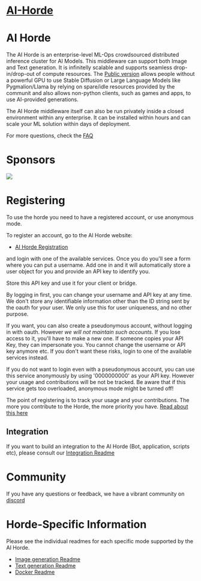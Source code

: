 # [AI-Horde](https://github.com/Haidra-Org/AI-Horde)

# AI Horde

The AI Horde is an enterprise-level ML-Ops crowdsourced distributed inference cluster for AI Models. This middleware can support both Image and Text generation. It is infinitelly scalable and supports seamless drop-in/drop-out of compute resources. 
The [Public version](https://aihorde.net) allows people without a powerful GPU to use Stable Diffusion or Large Language Models like Pygmalion/Llama by relying on spare/idle resources provided by the communit and also allows non-python clients, such as games and apps, to use AI-provided generations.

The AI Horde middleware itself can also be run privately inside a closed environment within any enterprise. It can be installed within hours and can scale your ML solution within days of deployment. 

For more questions, check the [FAQ](FAQ.md)

# Sponsors

[![](assets/logo_nlnet.svg)](https://nlnet.nl/project/AI-Horde/)

# Registering

To use the horde you need to have a registered account, or use anonymous mode.

To register an account, go to the AI Horde website:
   * [AI Horde Registration](https://aihorde.net/register)

and login with one of the available services. Once you do you'll see a form where you can put a username. Add one in and it will automatically store a user object for you and provide an API key to identify you.

Store this API key and use it for your client or bridge.

By logging in first, you can change your username and API key at any time.
We don't store any identifiable information other than the ID string sent by the oauth for your user. We only use this for user uniqueness, and no other purpose.

If you want, you can also create a pseudonymous account, without logging in with oauth. However *we will not maintain such accounts*. If you lose access to it, you'll have to make a new one. If someone copies your API Key, they can impersonate you. You cannot change the username or API key anymore etc. If you don't want these risks, login to one of the available services instead.

If you do not want to login even with a pseudonymous account, you can use this service anonymously by using '0000000000' as your API key. However your usage and contributions will be not be tracked. Be aware that if this service gets too overloaded, anonymous mode might be turned off!

The point of registering is to track your usage and your contributions. The more you contribute to the Horde, the more priority you have. [Read about this here](https://dbzer0.com/blog/the-kudos-based-economy-for-the-koboldai-horde/)

## Integration

If you want to build an integration to the AI Horde (Bot, application, scripts etc), please consult our [Integration Readme](README_integration.md)

# Community

If you have any questions or feedback, we have a vibrant community on [discord](https://discord.gg/3DxrhksKzn)

# Horde-Specific Information


Please see the individual readmes for each specific mode supported by the AI Horde.

   * [Image generation Readme](README_StableHorde.md)
   * [Text generation Readme](README_KoboldAIHorde.md)
   * [Docker Readme](README_docker.md)
